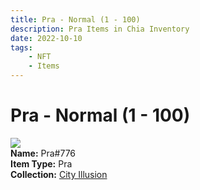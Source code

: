 ```yaml
---
title: Pra - Normal (1 - 100)
description: Pra Items in Chia Inventory
date: 2022-10-10
tags:
    - NFT
    - Items
---
```


# Pra - Normal (1 - 100)
<div class="item_thumbnail">
<img loading="lazy" src="https://ctrxw2yut3gvaioa2w42kumk6dufxpg3iqbpwxbeau6gsn7wty.arweave.net/FON7ax-SezVAhwNW5pVGK8OhbvNtEAvtcJAU8aTf2nk"><br/>
<div><strong>Name:</strong> Pra#776</div>
<div><strong>Item Type:</strong> Pra</div>
<div><strong>Collection:</strong> <a href="https://www.spacescan.io/xch/nft/collection/col1lend2dcn558km4wcwta4xnkfv3xpcmlp9kyt0m909emvfxechlyqdl5ndg">City Illusion</a></div>
</div>

